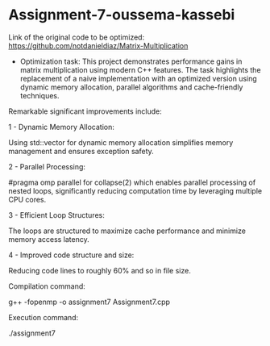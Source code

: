 # Assignment-7-oussema-kassebi

Link of the original code to be optimized:
https://github.com/notdanieldiaz/Matrix-Multiplication

+ Optimization task:
This project demonstrates performance gains in matrix multiplication using modern C++ features. The task highlights the replacement of a  naive implementation with an optimized version using dynamic memory allocation, parallel algorithms and cache-friendly techniques.

Remarkable significant improvements include:

 1 - Dynamic Memory Allocation:
 
 Using std::vector for dynamic memory allocation simplifies memory management and ensures exception safety.
     
 2 - Parallel Processing:
 
#pragma omp parallel for collapse(2) which enables parallel processing of nested loops, significantly reducing computation time by leveraging multiple CPU cores.
 
 3 - Efficient Loop Structures:
 
 The loops are structured to maximize cache performance and minimize memory access latency.
     
 4 - Improved code structure and size:
 
 Reducing code lines to roughly 60% and so in file size.


 Compilation command:
 
 g++ -fopenmp -o assignment7 Assignment7.cpp
 
 Execution command:
 
 ./assignment7
